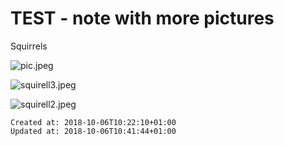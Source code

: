 # TEST - note with more pictures

Squirrels

![pic.jpeg](./_resources/TEST_-_note_with_more_pictures.resources/pic.jpeg)

![squirell3.jpeg](./_resources/TEST_-_note_with_more_pictures.resources/squirell3.jpeg)

![squirell2.jpeg](./_resources/TEST_-_note_with_more_pictures.resources/squirell2.jpeg)

    Created at: 2018-10-06T10:22:10+01:00
    Updated at: 2018-10-06T10:41:44+01:00

